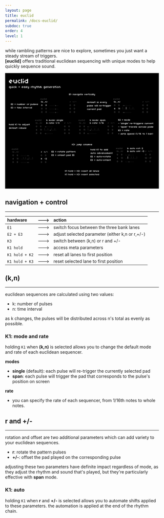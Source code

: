 ```yaml
---
layout: page
title: euclid
permalink: /docs-euclid/
subdoc: true
order: 4
level: 1
---
```


while rambling patterns are nice to explore, sometimes you just want a steady stream of triggers.  
**[euclid]** offers traditional euclidean sequencing with unique modes to help quickly sequence sound.

<img src="../assets/images/euclid-hd.png" class="mw-60" />

## navigation + control
---

| hardware |--->| action |
|:---|:---:|:---|
| `E1` |--->| switch focus between the three bank lanes |
| `E2 + E3` |--->| adjust selected parameter (either k,n or r,+/-) |
| `K3` |--->| switch between (k,n) or r and +/- |
| `K1 hold` |--->| access meta parameters |
| `K1 hold + K2` |--->| reset all lanes to first position |
| `K1 hold + K3` |--->| reset selected lane to first position |

## (k,n)
---

euclidean sequences are calculated using two values:

- k: number of pulses
- n: time interval

as k changes, the pulses will be distributed across n's total as evenly as possible.

### K1: mode and rate

holding `K1` when **(k,n)** is selected allows you to change the default mode and rate of each euclidean sequencer.

**modes**

- **single** (default): each pulse will re-trigger the currently selected pad
- **span**: each pulse will trigger the pad that corresponds to the pulse's position on screen

**rate**

- you can specify the rate of each sequencer, from 1/16th notes to whole notes.

## r and +/-
---

rotation and offset are two additional parameters which can add variety to your euclidean sequences.

- **r**: rotate the pattern pulses
- **+/-**: offset the pad played on the corresponding pulse

adjusting these two parameters have definite impact regardless of mode, as they adjust the rhythm and sound that's played, but they're particularly effective with **span** mode.

### K1: auto

holding `K1` when **r** and **+/-** is selected allows you to automate shifts applied to these parameters. the automation is applied at the end of the rhythm chain.